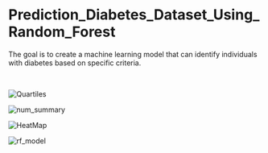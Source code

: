 # Prediction_Diabetes_Dataset_Using_Random_Forest
The goal is to create a machine learning model that can identify individuals with diabetes based on specific criteria.

<br>

![Quartiles](https://github.com/Arda-Mehmet-Dincer/Prediction_Diabetes_Dataset_Using_Random_Forest/assets/159493773/2bd91e0e-e7b1-4640-9e00-9f05f82e9cc0)

![num_summary](https://github.com/Arda-Mehmet-Dincer/Prediction_Diabetes_Dataset_Using_Random_Forest/assets/159493773/1a16e47d-9d78-4996-abb8-10ad9aa5b855)

![HeatMap](https://github.com/Arda-Mehmet-Dincer/Prediction_Diabetes_Dataset_Using_Random_Forest/assets/159493773/9dd1339d-ab28-4b41-b1af-3cabfaff7199)

![rf_model](https://github.com/Arda-Mehmet-Dincer/Prediction_Diabetes_Dataset_Using_Random_Forest/assets/159493773/4954dc77-8ad4-4bdf-b65d-4c481c815d29)


